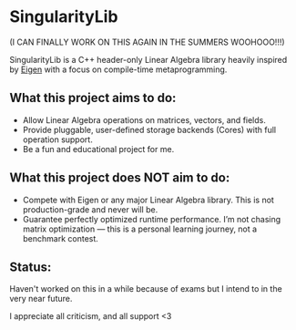 # SingularityLib

(I CAN FINALLY WORK ON THIS AGAIN IN THE SUMMERS WOOHOOO!!!)

SingularityLib is a C++ header-only Linear Algebra library heavily inspired by [Eigen](https://eigen.tuxfamily.org/index.php?title=Main_Page) with a focus on compile-time metaprogramming.

## What this project aims to do:
- Allow Linear Algebra operations on matrices, vectors, and fields.
- Provide pluggable, user-defined storage backends (Cores) with full operation support.
- Be a fun and educational project for me.

## What this project does NOT aim to do:
- Compete with Eigen or any major Linear Algebra library. This is not production-grade and never will be.
- Guarantee perfectly optimized runtime performance. I’m not chasing matrix optimization — this is a personal learning journey, not a benchmark contest.

## Status:
Haven't worked on this in a while because of exams but I intend to in the very near future.

I appreciate all criticism, and all support <3
